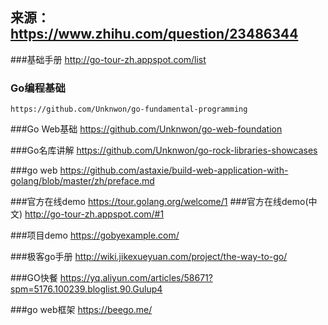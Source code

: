 
## 来源： https://www.zhihu.com/question/23486344

###基础手册
	http://go-tour-zh.appspot.com/list

### Go编程基础
	https://github.com/Unknwon/go-fundamental-programming

###Go Web基础
	https://github.com/Unknwon/go-web-foundation

###Go名库讲解
	https://github.com/Unknwon/go-rock-libraries-showcases
	
###go web
	https://github.com/astaxie/build-web-application-with-golang/blob/master/zh/preface.md

###官方在线demo
	https://tour.golang.org/welcome/1
###官方在线demo(中文)
	http://go-tour-zh.appspot.com/#1

###项目demo
	https://gobyexample.com/
	
###极客go手册
	http://wiki.jikexueyuan.com/project/the-way-to-go/

###GO快餐
	https://yq.aliyun.com/articles/58671?spm=5176.100239.bloglist.90.Gulup4

###go web框架
  https://beego.me/
